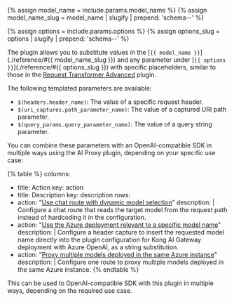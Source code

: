 {% assign model_name = include.params.model_name %}
{% assign model_name_slug = model_name | slugify | prepend: 'schema--' %}

{% assign options = include.params.options %}
{% assign options_slug = options | slugify | prepend: 'schema--' %}

The plugin allows you to substitute values in the [`{{ model_name }}`](./reference/#{{ model_name_slug }}) and any parameter under [`{{ options }}`](./reference/#{{ options_slug }})
with specific placeholders, similar to those in the [Request Transformer Advanced](/plugins/request-transformer-advanced/) plugin.

The following templated parameters are available:

* `$(headers.header_name)`: The value of a specific request header.
* `$(uri_captures.path_parameter_name)`: The value of a captured URI path parameter.
* `$(query_params.query_parameter_name)`: The value of a query string parameter.

You can combine these parameters with an OpenAI-compatible SDK in multiple ways using the AI Proxy plugin, depending on your specific use case:

<!--vale off-->
{% table %}
columns:
  - title: Action
    key: action
  - title: Description
    key: description
rows:
  - action: "[Use chat route with dynamic model selection](./examples/sdk-dynamic-model-selection/)"
    description: |
      Configure a chat route that reads the target model from the request path instead of hardcoding it in the configuration.
  - action: "[Use the Azure deployment relevant to a specific model name](./examples/sdk-azure-deployment/)"
    description: |
      Configure a header capture to insert the requested model name directly into the plugin configuration for Kong AI Gateway deployment with Azure OpenAI, as a string substitution.
  - action: "[Proxy multiple models deployed in the same Azure instance](./examples/sdk-multiple-providers/)"
    description: |
      Configure one route to proxy multiple models deployed in the same Azure instance.
{% endtable %}
<!--vale on-->

This can be used to OpenAI-compatible SDK with this plugin in multiple ways, depending on the required use case.

